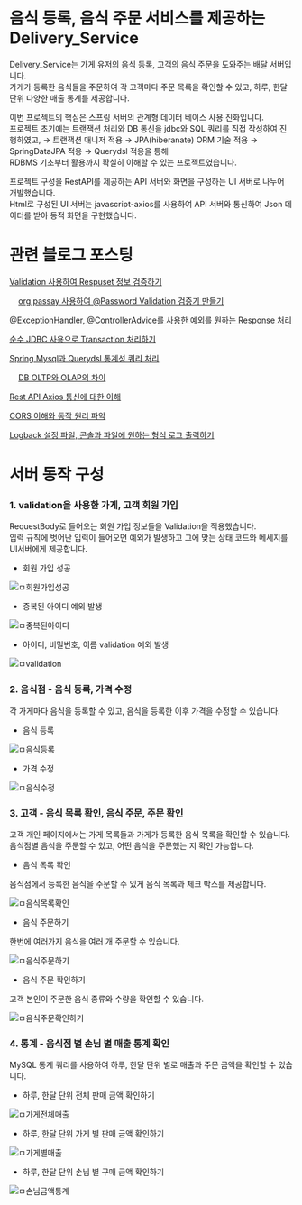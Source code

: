 # 음식 등록, 음식 주문 서비스를 제공하는 Delivery_Service
Delivery_Service는 가게 유저의 음식 등록, 고객의 음식 주문을 도와주는 배달 서버입니다.  
가게가 등록한 음식들을 주문하여 각 고객마다 주문 목록을 확인할 수 있고, 하루, 한달 단위 다양한 매출 통계를 제공합니다.
 

이번 프로젝트의 핵심은 스프링 서버의 관계형 데이터 베이스 사용 진화입니다.   
프로젝트 초기에는 트랜잭션 처리와 DB 통신을 jdbc와 SQL 쿼리를 직접 작성하여 진행하였고,
→ 트랜잭션 매니저 적용 → JPA(hiberanate) ORM 기술 적용 → SpringDataJPA 적용 → Querydsl 적용을 통해   
RDBMS 기초부터 활용까지 확실히 이해할 수 있는 프로젝트였습니다.


프로젝트 구성을 RestAPI를 제공하는 API 서버와 화면을 구성하는 UI 서버로 나누어 개발했습니다.   
Html로 구성된 UI 서버는 javascript-axios를 사용하여 API 서버와 통신하여 Json 데이터를 받아 동적 화면을 구현했습니다.
# 관련 블로그 포스팅
[Validation 사용하여 Respuset 정보 검증하기](https://coding-business.tistory.com/89)

&nbsp;&nbsp;&nbsp;&nbsp;[org.passay 사용하여 @Password Validation 검증기 만들기](https://coding-business.tistory.com/90)

[@ExceptionHandler, @ControllerAdvice를 사용한 예외를 원하는 Response 처리](https://coding-business.tistory.com/36)

[순수 JDBC 사용으로 Transaction 처리하기](https://coding-business.tistory.com/81)

[Spring Mysql과 Querydsl 통계성 쿼리 처리](https://coding-business.tistory.com/104)

&nbsp;&nbsp;&nbsp;&nbsp;[DB OLTP와 OLAP의 차이](https://coding-business.tistory.com/39)

[Rest API Axios 통신에 대한 이해](https://coding-business.tistory.com/105)

[CORS 이해와 동작 원리 파악](https://coding-business.tistory.com/47)

[Logback 설정 파일, 콘솔과 파일에 원하는 형식 로그 출력하기](https://coding-business.tistory.com/85)

# 서버 동작 구성
### 1. validation을 사용한 가게, 고객 회원 가입
RequestBody로 들어오는 회원 가입 정보들을 Validation을 적용했습니다.  
입력 규칙에 벗어난 입력이 들어오면 예외가 발생하고 그에 맞는 상태 코드와 메세지를 UI서버에게 제공합니다.

- 회원 가입 성공

![ㅁ회원가입성공](https://github.com/dae0hwang/IgnorantEnglish/assets/103154389/5de87c0e-b4f4-4ba4-8b2b-96fa22b6e246)

- 중복된 아이디 예외 발생

![ㅁ중복된아이디](https://github.com/dae0hwang/IgnorantEnglish/assets/103154389/05e6d163-67c4-4760-9111-00354eb56d1c)

- 아이디, 비밀번호, 이름 validation 예외 발생

![ㅁvalidation](https://github.com/dae0hwang/IgnorantEnglish/assets/103154389/7b21f1df-3b9b-40d9-ade3-1bae2304b694)

### 2. 음식점 - 음식 등록, 가격 수정
각 가게마다 음식을 등록할 수 있고, 음식을 등록한 이후 가격을 수정할 수 있습니다.

- 음식 등록

![ㅁ음식등록](https://github.com/dae0hwang/IgnorantEnglish/assets/103154389/5df62def-d984-4d60-abc5-d37ff9352d5b)
- 가격 수정

![ㅁ음식수정](https://github.com/dae0hwang/IgnorantEnglish/assets/103154389/a8fc7ebe-8e33-4140-9fb4-e40fc1267af4)

### 3. 고객 - 음식 목록 확인, 음식 주문, 주문 확인
고객 개인 페이지에서는 가게 목록들과 가게가 등록한 음식 목록을 확인할 수 있습니다.  
음식점별 음식을 주문할 수 있고, 어떤 음식을 주문했는 지 확인 가능합니다.
- 음식 목록 확인

음식점에서 등록한 음식을 주문할 수 있게 음식 목록과 체크 박스를 제공합니다.

![ㅁ음식목록확인](https://github.com/dae0hwang/IgnorantEnglish/assets/103154389/10913558-4c56-4ac2-81f5-ec7cb6fba56c)


- 음식 주문하기

한번에 여러가지 음식을 여러 개 주문할 수 있습니다.

![ㅁ음식주문하기](https://github.com/dae0hwang/IgnorantEnglish/assets/103154389/af034233-03ab-407c-ae96-e7515743d176)


- 음식 주문 확인하기

고객 본인이 주문한 음식 종류와 수량을 확인할 수 있습니다.

![ㅁ음식주문확인하기](https://github.com/dae0hwang/IgnorantEnglish/assets/103154389/e9ca39df-5522-4f5c-ae43-cd8c2ca1ea5e)

### 4. 통계 - 음식점 별 손님 별 매출 통계 확인

MySQL 통계 쿼리를 사용하여 하루, 한달 단위 별로 매출과 주문 금액을 확인할 수 있습니다.

- 하루, 한달 단위 전체 판매 금액 확인하기

![ㅁ가게전체매출](https://github.com/dae0hwang/IgnorantEnglish/assets/103154389/faa3dbf0-f298-40bc-aeff-665146843537)

- 하루, 한달 단위 가게 별 판매 금액 확인하기

![ㅁ가게별매출](https://github.com/dae0hwang/IgnorantEnglish/assets/103154389/f769eae7-2365-4ebc-aa4b-27522081a447)

- 하루, 한달 단위 손님 별 구매 금액 확인하기

![ㅁ손님금액통계](https://github.com/dae0hwang/IgnorantEnglish/assets/103154389/15085eda-89bf-4e6c-936a-ad4ba531be6f)




